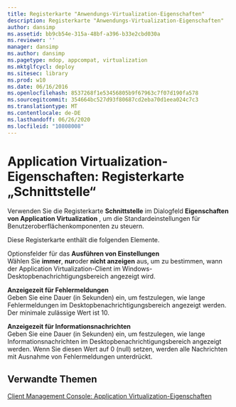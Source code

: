 ```yaml
---
title: Registerkarte "Anwendungs-Virtualization-Eigenschaften"
description: Registerkarte "Anwendungs-Virtualization-Eigenschaften"
author: dansimp
ms.assetid: bb9cb54e-315a-48bf-a396-b33e2cbd030a
ms.reviewer: ''
manager: dansimp
ms.author: dansimp
ms.pagetype: mdop, appcompat, virtualization
ms.mktglfcycl: deploy
ms.sitesec: library
ms.prod: w10
ms.date: 06/16/2016
ms.openlocfilehash: 8537268f1e53456805b9f67963c7f07d190fa578
ms.sourcegitcommit: 354664bc527d93f80687cd2eba70d1eea024c7c3
ms.translationtype: MT
ms.contentlocale: de-DE
ms.lasthandoff: 06/26/2020
ms.locfileid: "10808008"
---
```

# Application Virtualization-Eigenschaften: Registerkarte „Schnittstelle“


Verwenden Sie die Registerkarte **Schnittstelle** im Dialogfeld **Eigenschaften von Application Virtualization** , um die Standardeinstellungen für Benutzeroberflächenkomponenten zu steuern.

Diese Registerkarte enthält die folgenden Elemente.

<a href="" id="run-settings-radio-buttons"></a>Optionsfelder für das **Ausführen von Einstellungen**  
Wählen Sie **immer**, **nur**oder **nicht anzeigen** aus, um zu bestimmen, wann der Application Virtualization-Client im Windows-Desktopbenachrichtigungsbereich angezeigt wird.

<a href="" id="error-message-display-time"></a>**Anzeigezeit für Fehlermeldungen**  
Geben Sie eine Dauer (in Sekunden) ein, um festzulegen, wie lange Fehlermeldungen im Desktopbenachrichtigungsbereich angezeigt werden. Der minimale zulässige Wert ist 10.

<a href="" id="information-message-display-time"></a>**Anzeigezeit für Informationsnachrichten**  
Geben Sie eine Dauer (in Sekunden) ein, um festzulegen, wie lange Informationsnachrichten im Desktopbenachrichtigungsbereich angezeigt werden. Wenn Sie diesen Wert auf 0 (null) setzen, werden alle Nachrichten mit Ausnahme von Fehlermeldungen unterdrückt.

## Verwandte Themen


[Client Management Console: Application Virtualization-Eigenschaften](client-management-console-application-virtualization-properties.md)

 

 






